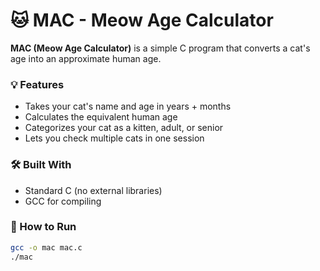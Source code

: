 # 🐱 MAC - Meow Age Calculator

**MAC (Meow Age Calculator)** is a simple C program that converts a cat's age into an approximate human age.

### 💡 Features
- Takes your cat's name and age in years + months
- Calculates the equivalent human age
- Categorizes your cat as a kitten, adult, or senior
- Lets you check multiple cats in one session

### 🛠 Built With
- Standard C (no external libraries)
- GCC for compiling

### 🚀 How to Run
```bash
gcc -o mac mac.c
./mac